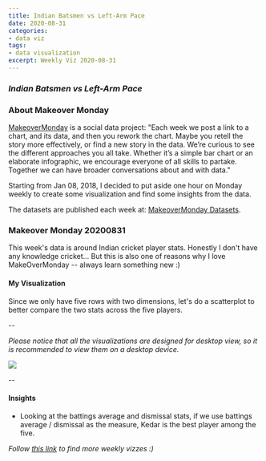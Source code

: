 ```yaml
---
title: Indian Batsmen vs Left-Arm Pace
date: 2020-08-31
categories:
- data viz
tags:
- data visualization
excerpt: Weekly Viz 2020-08-31
---
```


### *Indian Batsmen vs Left-Arm Pace*


### About Makeover Monday

[MakeoverMonday](http://www.makeovermonday.co.uk/) is a social data project:
"Each week we post a link to a chart, and its data, and then you rework the chart.
Maybe you retell the story more effectively, or find a new story in the data.
We’re curious to see the different approaches you all take. Whether it’s a simple bar chart or an elaborate infographic, we encourage everyone of all skills to partake.
Together we can have broader conversations about and with data."

Starting from Jan 08, 2018, I decided to put aside one hour on Monday weekly to create some visualization and find some insights from the data.

The datasets are published each week at: [MakeoverMonday Datasets](http://www.makeovermonday.co.uk/data/).

### Makeover Monday 20200831

This week's data is around Indian cricket player stats. Honestly I don't have any knowledge cricket... But this is also one of reasons why I love MakeOverMonday -- always learn something new :)  

#### My Visualization

Since we only have five rows with two dimensions, let's do a scatterplot to better compare the two stats across the five players.    

--  

*Please notice that all the visualizations are designed for desktop view, so it is recommended to view them on a desktop device.*  

<div class='tableauPlaceholder' id='viz1598925888003' style='position: relative'>
<noscript><a href='#'>
  <img alt=' ' src='https:&#47;&#47;public.tableau.com&#47;static&#47;images&#47;Ma&#47;MakeOverMonday2020831Indianbatsmenvleft-armpace&#47;Indianbatsmenvleft-armpace&#47;1_rss.png' style='border: none' />
</a></noscript>
<object class='tableauViz'  style='display:none;'>
  <param name='host_url' value='https%3A%2F%2Fpublic.tableau.com%2F' />
  <param name='embed_code_version' value='3' />
  <param name='site_root' value='' />
  <param name='name' value='MakeOverMonday2020831Indianbatsmenvleft-armpace&#47;Indianbatsmenvleft-armpace' />
  <param name='tabs' value='no' />
  <param name='toolbar' value='yes' />
  <param name='static_image' value='https:&#47;&#47;public.tableau.com&#47;static&#47;images&#47;Ma&#47;MakeOverMonday2020831Indianbatsmenvleft-armpace&#47;Indianbatsmenvleft-armpace&#47;1.png' />
  <param name='animate_transition' value='yes' />
  <param name='display_static_image' value='yes' />
  <param name='display_spinner' value='yes' />
  <param name='display_overlay' value='yes' />
  <param name='display_count' value='yes' />
  <param name='language' value='en' />
</object></div>        
<script type='text/javascript'>     
  var divElement = document.getElementById('viz1598925888003'); 
  var vizElement = divElement.getElementsByTagName('object')[0];           
  if ( divElement.offsetWidth > 800 ) { vizElement.style.width='800px';vizElement.style.height='727px';} else if ( divElement.offsetWidth > 500 ) { vizElement.style.width='800px';vizElement.style.height='727px';} else { vizElement.style.width='100%';vizElement.style.height='727px';}                 
  var scriptElement = document.createElement('script');             
  scriptElement.src = 'https://public.tableau.com/javascripts/api/viz_v1.js';   
  vizElement.parentNode.insertBefore(scriptElement, vizElement);               
</script>
  
  
--  

#### Insights
* Looking at the battings average and dismissal stats, if we use battings average / dismissal as the measure, Kedar is the best player among the five.   


*Follow [this link](https://yudong-94.github.io/personal-website/project/MakeOverMonday2020/) to find more weekly vizzes :)*